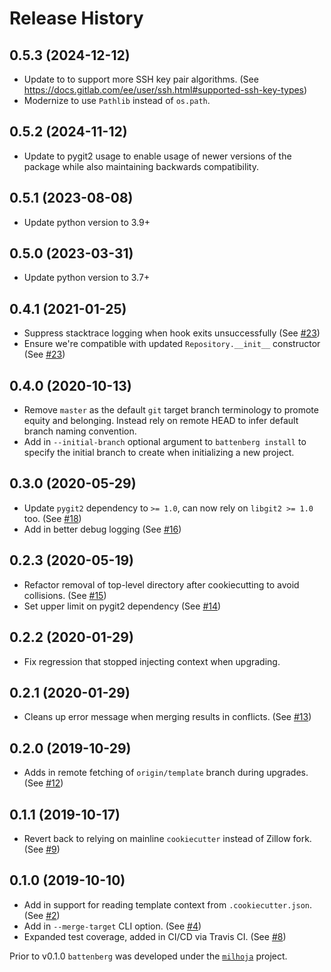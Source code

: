 # Release History

## 0.5.3 (2024-12-12)

- Update to to support more SSH key pair algorithms. (See https://docs.gitlab.com/ee/user/ssh.html#supported-ssh-key-types)
- Modernize to use `Pathlib` instead of `os.path`.

## 0.5.2 (2024-11-12)

- Update to pygit2 usage to enable usage of newer versions of the package while also maintaining backwards compatibility.

## 0.5.1 (2023-08-08)

- Update python version to 3.9+

## 0.5.0 (2023-03-31)

- Update python version to 3.7+

## 0.4.1 (2021-01-25)

- Suppress stacktrace logging when hook exits unsuccessfully (See [#23](https://github.com/zillow/battenberg/pull/23))
- Ensure we're compatible with updated `Repository.__init__` constructor (See [#23](https://github.com/zillow/battenberg/pull/23))

## 0.4.0 (2020-10-13)

- Remove `master` as the default `git` target branch terminology to promote equity and belonging. Instead rely on remote HEAD to infer default branch naming convention.
- Add in `--initial-branch` optional argument to `battenberg install` to specify the initial branch to create when initializing a new project.

## 0.3.0 (2020-05-29)

- Update `pygit2` dependency to `>= 1.0`, can now rely on `libgit2 >= 1.0` too. (See [#18](https://github.com/zillow/battenberg/pull/18))
- Add in better debug logging (See [#16](https://github.com/zillow/battenberg/pull/16))

## 0.2.3 (2020-05-19)

- Refactor removal of top-level directory after cookiecutting to avoid collisions. (See [#15](https://github.com/zillow/battenberg/pull/15))
- Set upper limit on pygit2 dependency (See [#14](https://github.com/zillow/battenberg/pull/14))

## 0.2.2 (2020-01-29)

- Fix regression that stopped injecting context when upgrading.

## 0.2.1 (2020-01-29)

- Cleans up error message when merging results in conflicts. (See [#13](https://github.com/zillow/battenberg/pull/13))

## 0.2.0 (2019-10-29)

- Adds in remote fetching of `origin/template` branch during upgrades. (See [#12](https://github.com/zillow/battenberg/pull/12))

## 0.1.1 (2019-10-17)

- Revert back to relying on mainline `cookiecutter` instead of Zillow fork. (See [#9](https://github.com/zillow/battenberg/pull/9))

## 0.1.0 (2019-10-10)

- Add in support for reading template context from `.cookiecutter.json`. (See [#2](https://github.com/zillow/battenberg/pull/2))
- Add in `--merge-target` CLI option. (See [#4](https://github.com/zillow/battenberg/pull/4))
- Expanded test coverage, added in CI/CD via Travis CI. (See [#8](https://github.com/zillow/battenberg/pull/8))

Prior to v0.1.0 `battenberg` was developed under the [`milhoja`](https://github.com/rmedaer/milhoja) project.
